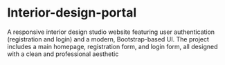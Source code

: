 # Interior-design-portal
A responsive interior design studio website featuring user authentication (registration and login) and a modern, Bootstrap-based UI. The project includes a main homepage, registration form, and login form, all designed with a clean and professional aesthetic
